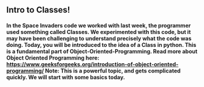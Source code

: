 ## Intro to Classes!
#### In the Space Invaders code we worked with last week, the programmer used something called Classes. We experimented with this code, but it may have been challenging to understand precisely what the code was doing. Today, you will be introduced to the idea of a Class in python. This is a fundamental part of Object-Oriented-Programming. Read more about Object Oriented Programming here: https://www.geeksforgeeks.org/introduction-of-object-oriented-programming/ Note: This is a powerful topic, and gets complicated quickly. We will start with some basics today. 


